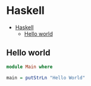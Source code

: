 # Haskell

<!--ts-->
* [Haskell](hasekll.md#haskell)
   * [Hello world](hasekll.md#hello-world)

<!-- Added by: runner, at: Mon Jul  5 09:08:55 UTC 2021 -->

<!--te-->

## Hello world
```haskell
module Main where

main = putStrLn "Hello World"
```
